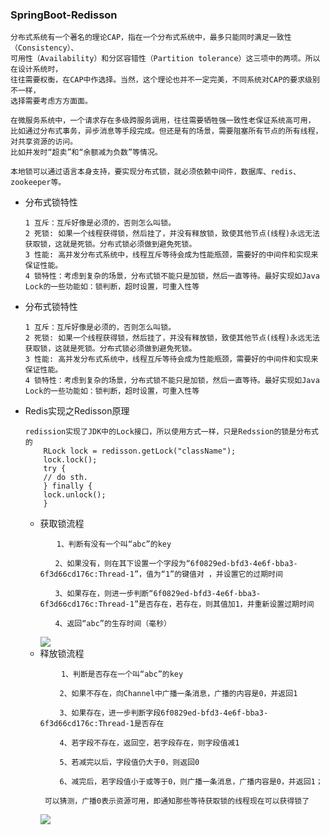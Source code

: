 ### SpringBoot-Redisson

````
分布式系统有一个著名的理论CAP，指在一个分布式系统中，最多只能同时满足一致性（Consistency）、
可用性（Availability）和分区容错性（Partition tolerance）这三项中的两项。所以在设计系统时，
往往需要权衡，在CAP中作选择。当然，这个理论也并不一定完美，不同系统对CAP的要求级别不一样，
选择需要考虑方方面面。

在微服务系统中，一个请求存在多级跨服务调用，往往需要牺牲强一致性老保证系统高可用，
比如通过分布式事务，异步消息等手段完成。但还是有的场景，需要阻塞所有节点的所有线程，对共享资源的访问。
比如并发时“超卖”和“余额减为负数”等情况。

本地锁可以通过语言本身支持，要实现分布式锁，就必须依赖中间件，数据库、redis、zookeeper等。
````
- 分布式锁特性
    ````
    1 互斥：互斥好像是必须的，否则怎么叫锁。
    2 死锁: 如果一个线程获得锁，然后挂了，并没有释放锁，致使其他节点(线程)永远无法获取锁，这就是死锁。分布式锁必须做到避免死锁。
    3 性能: 高并发分布式系统中，线程互斥等待会成为性能瓶颈，需要好的中间件和实现来保证性能。
    4 锁特性：考虑到复杂的场景，分布式锁不能只是加锁，然后一直等待。最好实现如Java Lock的一些功能如：锁判断，超时设置，可重入性等
    ````
- 分布式锁特性
    ````
    1 互斥：互斥好像是必须的，否则怎么叫锁。
    2 死锁: 如果一个线程获得锁，然后挂了，并没有释放锁，致使其他节点(线程)永远无法获取锁，这就是死锁。分布式锁必须做到避免死锁。
    3 性能: 高并发分布式系统中，线程互斥等待会成为性能瓶颈，需要好的中间件和实现来保证性能。
    4 锁特性：考虑到复杂的场景，分布式锁不能只是加锁，然后一直等待。最好实现如Java Lock的一些功能如：锁判断，超时设置，可重入性等
    ````
- Redis实现之Redisson原理
    ````
    redission实现了JDK中的Lock接口，所以使用方式一样，只是Redssion的锁是分布式的
        RLock lock = redisson.getLock("className");
        lock.lock();
        try {
        // do sth.
        } finally {
        lock.unlock();
        }
    ````
    - 获取锁流程
        ````
        　  1、判断有没有一个叫“abc”的key
        
        　　2、如果没有，则在其下设置一个字段为“6f0829ed-bfd3-4e6f-bba3-6f3d66cd176c:Thread-1”，值为“1”的键值对 ，并设置它的过期时间
        
        　　3、如果存在，则进一步判断“6f0829ed-bfd3-4e6f-bba3-6f3d66cd176c:Thread-1”是否存在，若存在，则其值加1，并重新设置过期时间
        
        　　4、返回“abc”的生存时间（毫秒）
        ````
        ![](https://img2018.cnblogs.com/blog/755840/201904/755840-20190424182315109-1747892333.png)
    - 释放锁流程
        ````
        　   1、判断是否存在一个叫“abc”的key
         
         　　2、如果不存在，向Channel中广播一条消息，广播的内容是0，并返回1
         
         　　3、如果存在，进一步判断字段6f0829ed-bfd3-4e6f-bba3-6f3d66cd176c:Thread-1是否存在
         
         　　4、若字段不存在，返回空，若字段存在，则字段值减1
         
         　　5、若减完以后，字段值仍大于0，则返回0
         
         　　6、减完后，若字段值小于或等于0，则广播一条消息，广播内容是0，并返回1；
         
         可以猜测，广播0表示资源可用，即通知那些等待获取锁的线程现在可以获得锁了
        ````
        ![](https://img2018.cnblogs.com/blog/755840/201904/755840-20190424182331570-240423929.png)
